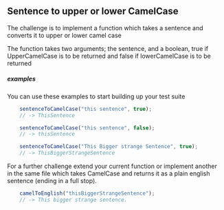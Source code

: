 ## Sentence to upper or lower CamelCase

The challenge is to implement a function which takes a sentence and converts it to upper or lower camel case

The function takes two arguments; the sentence, and a boolean, true if UpperCamelCase is to be returned and false if lowerCamelCase is to be returned

##### examples

You can use these examples to start building up your test suite

```javascript
    sentenceToCamelCase("this sentence", true);
    // -> ThisSentence
```

```javascript
    sentenceToCamelCase("this sentence", false);
    // -> thisSentence
```

```javascript
    sentenceToCamelCase("This Bigger strange Sentence", true);
    // -> ThisBiggerStrangeSentence
```

For a further challenge extend your current function or implement another in the same file which takes CamelCase and returns it as a plain english sentence (ending in a full stop).

```javascript
    camelToEnglish("thisBiggerStrangeSentence");
    // -> This bigger strange sentence.
```

